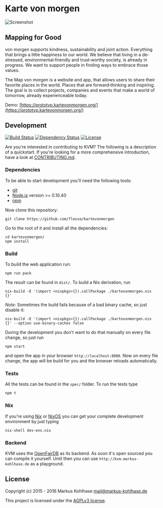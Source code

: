 # Karte von morgen

![Screenshot](https://raw.githubusercontent.com/flosse/kartevonmorgen/master/screenshot.jpg)

## Mapping for Good

von morgen supports kindness, sustainability and joint action.
Everything that brings a little happiness to our world.
We believe that living in a de‐stressed, environmental‐friendly and
trust‐worthy society, is already in progress.
We want to support people in finding ways to embrace those values.

The Map von morgen is a website and app, that allows users to share their
favorite places in the world. Places that are forward‐thinking and inspiring.
The goal is to collect projects, companies and events that make a world of
tomorrow, already experienceable today.

Demo: [https://prototyp.kartevonmorgen.org/](https://prototyp.kartevonmorgen.org/)

## Development

[![Build Status](https://secure.travis-ci.org/flosse/kartevonmorgen.svg?branch=master)](http://travis-ci.org/flosse/kartevonmorgen)
[![Dependency Status](https://gemnasium.com/flosse/kartevonmorgen.svg)](https://gemnasium.com/flosse/kartevonmorgen)
[![License](https://img.shields.io/badge/license-AGPLv3-blue.svg?style=flat)](https://github.com/flosse/kartevonmorgen/blob/master/LICENSE)

Are you're interested in contributing to KVM?
The following is a description of a quickstart.
If you're looking for a more comprehensive introduction,
have a look at [CONTRIBUTING.md](CONTRIBUTING.md).

### Dependencies

To be able to start development you'll need the following tools:

- [git](https://www.git-scm.com/)
- [Node.js](https://nodejs.org/) version >= 0.10.40
- [npm](https://www.npmjs.com/package/npm)

Now clone this repository:

    git clone https://github.com/flosse/kartevonmorgen

Go to the root of it and install all the dependencies:

    cd kartevonmorgen/
    npm install

### Build

To build the web application run:

    npm run pack

The result can be found in `dist/`.
To build a Nix derivation, run

    nix-build -E '(import <nixpkgs>{}).callPackage ./kartevonmorgen.nix {}'

*Note*: Sometimes the build fails because of a bad binary cache, so just disable it:

    nix-build -E '(import <nixpkgs>{}).callPackage ./kartevonmorgen.nix {}' --option use-binary-caches false

During the development you don't want to do that manually on every file change,
so just run

    npm start

and open the app in your browser `http://localhost:8080`.
Now on every file change, the app will be build
for you and the browser reloads automatically.

### Tests

All the tests can be found in the `spec/` folder.
To run the tests type

    npm t

### Nix

If you're using [Nix](http://nixos.org/nix/) or [NixOS](http://nixos.org/) you
can get your complete development environment by just typing

    nix-shell dev-env.nix

### Backend

KVM uses the [OpenFairDB](https://github.com/flosse/openfairdb) as its backend.
As soon it's open sourced you can compile it yourself.
Until then you can use `http://kvm.markus-kohlhase.de` as a playground.

## License

Copyright (c) 2015 - 2016 Markus Kohlhase <mail@markus-kohlhase.de>

This project is licensed under the [AGPLv3 license](http://www.gnu.org/licenses/agpl-3.0.txt).
